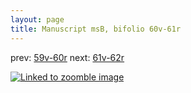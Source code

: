 ```yaml
---
layout: page
title: Manuscript msB, bifolio 60v-61r
---
```


prev: [59v-60r](../59v-60r/) next: [61v-62r](../61v-62r/)



[![Linked to zoomble image](http://www.homermultitext.org/iipsrv?IIIF=/project/homer/pyramidal/deepzoom/hmt/vbbifolio/v1/vb_60v_61r.tif/full/2000,/0/default.jpg)](http://www.homermultitext.org/ict2/?urn=urn:cite2:hmt:vbbifolio.v1:vb_60v_61r)

